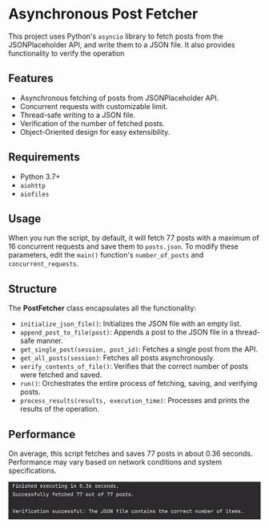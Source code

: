# Asynchronous Post Fetcher #
This project uses Python's `asyncio` library to fetch posts from the JSONPlaceholder API,
and write them to a JSON file. It also provides functionality to verify the operation

## Features ##
- Asynchronous fetching of posts from JSONPlaceholder API.
- Concurrent requests with customizable limit.
- Thread-safe writing to a JSON file.
- Verification of the number of fetched posts.
- Object-Oriented design for easy extensibility.

## Requirements ##

- Python 3.7+
- `aiohttp`
- `aiofiles`

## Usage ##
When you run the script, by default, it will fetch 77 posts with a maximum of 16 concurrent requests 
and save them to `posts.json`. To modify these parameters, edit the `main()` function's `number_of_posts`
and `concurrent_requests`.

## Structure ## 

The **PostFetcher** class encapsulates all the functionality:
- `initialize_json_file()`: Initializes the JSON file with an empty list.
- `append_post_to_file(post)`: Appends a post to the JSON file in a thread-safe manner.
- `get_single_post(session, post_id)`: Fetches a single post from the API.
- `get_all_posts(session)`: Fetches all posts asynchronously.
- `verify_contents_of_file()`: Verifies that the correct number of posts were fetched and saved.
- `run()`: Orchestrates the entire process of fetching, saving, and verifying posts.
- `process_results(results, execution_time)`: Processes and prints the results of the operation.

## Performance ##
On average, this script fetches and saves 77 posts in about 0.36 seconds. 
Performance may vary based on network conditions and system specifications.

![Image of the program execution result](execution_results.jpg)